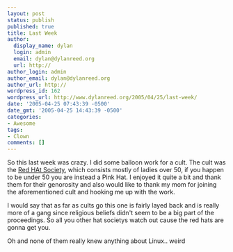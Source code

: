 ```yaml
---
layout: post
status: publish
published: true
title: Last Week
author:
  display_name: dylan
  login: admin
  email: dylan@dylanreed.org
  url: http://
author_login: admin
author_email: dylan@dylanreed.org
author_url: http://
wordpress_id: 162
wordpress_url: http://www.dylanreed.org/2005/04/25/last-week/
date: '2005-04-25 07:43:39 -0500'
date_gmt: '2005-04-25 14:43:39 -0500'
categories:
- Awesome
tags:
- Clown
comments: []
---
```

<p>So this last week was crazy. I did some balloon work for a cult. The  cult was the <a href="http://www.redhatsociety.com/">Red HAt Society</a>, which consists mostly of ladies over 50, if you happen to be under 50 you are instead a Pink Hat. I enjoyed it quite a bit and thank them for their genorosity and also would like to thank my mom for joining the aforementioned cult and hooking me up with the work. </p>
<p>I would say that as far as cults go this one is fairly layed back and is really more of a gang since religious beliefs didn't seem to be a big part of the proceedings.  So all you other hat societys watch out cause the red hats are gonna get you.</p>
<p>Oh and none of them really knew anything about Linux.. weird</p>

